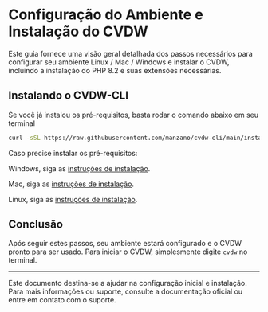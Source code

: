 # Configuração do Ambiente e Instalação do CVDW

Este guia fornece uma visão geral detalhada dos passos necessários para configurar seu ambiente Linux / Mac / Windows e instalar o CVDW, incluindo a instalação do PHP 8.2 e suas extensões necessárias.

## Instalando o CVDW-CLI

Se você já instalou os pré-requisitos, basta rodar o comando abaixo em seu terminal

```bash
curl -sSL https://raw.githubusercontent.com/manzano/cvdw-cli/main/install.sh | bash
```

Caso precise instalar os pré-requisitos:

Windows, siga as [instruções de instalação](Install_Windows.md).

Mac, siga as [instruções de instalação](Install_Mac.md).

Linux, siga as [instruções de instalação](Install_Linux.md).

## Conclusão

Após seguir estes passos, seu ambiente estará configurado e o CVDW pronto para ser usado. Para iniciar o CVDW, simplesmente digite `cvdw` no terminal.

---

Este documento destina-se a ajudar na configuração inicial e instalação. Para mais informações ou suporte, consulte a documentação oficial ou entre em contato com o suporte.
